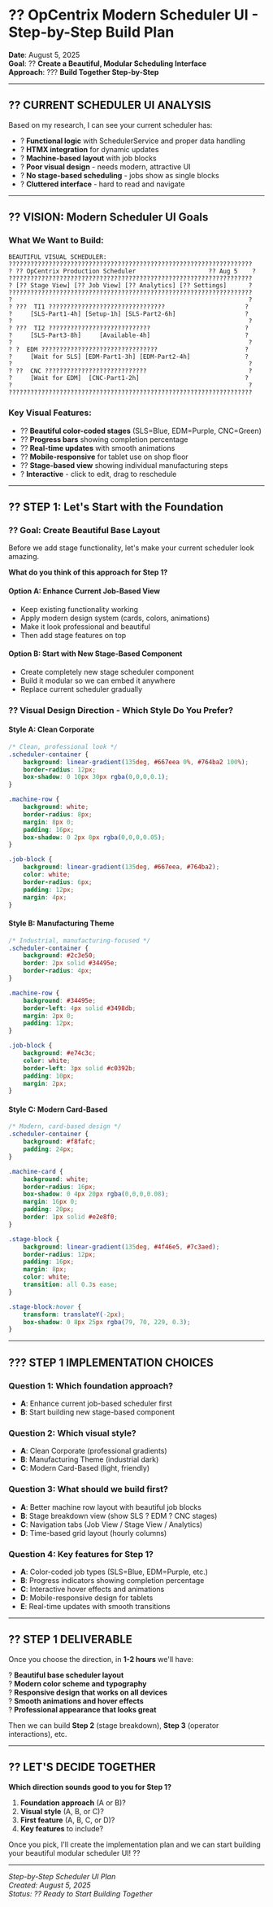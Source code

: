 # ?? **OpCentrix Modern Scheduler UI - Step-by-Step Build Plan**

**Date**: August 5, 2025  
**Goal**: ?? **Create a Beautiful, Modular Scheduling Interface**  
**Approach**: ??? **Build Together Step-by-Step**  

---

## ?? **CURRENT SCHEDULER UI ANALYSIS**

Based on my research, I can see your current scheduler has:
- ? **Functional logic** with SchedulerService and proper data handling
- ? **HTMX integration** for dynamic updates
- ? **Machine-based layout** with job blocks
- ? **Poor visual design** - needs modern, attractive UI
- ? **No stage-based scheduling** - jobs show as single blocks
- ? **Cluttered interface** - hard to read and navigate

---

## ?? **VISION: Modern Scheduler UI Goals**

### **What We Want to Build:**
```
BEAUTIFUL VISUAL SCHEDULER:
???????????????????????????????????????????????????????????????????
? ?? OpCentrix Production Scheduler                    ?? Aug 5    ?
???????????????????????????????????????????????????????????????????
? [?? Stage View] [?? Job View] [?? Analytics] [?? Settings]      ?
???????????????????????????????????????????????????????????????????
?                                                                 ?
? ???  TI1 ????????????????????????????????                      ?
?     [SLS-Part1-4h] [Setup-1h] [SLS-Part2-6h]                   ?
?                                                                 ?
? ???  TI2 ????????????????????????????                          ?
?     [SLS-Part3-8h]     [Available-4h]                          ?
?                                                                 ?
? ?  EDM ????????????????????????????????                        ?
?     [Wait for SLS] [EDM-Part1-3h] [EDM-Part2-4h]               ?
?                                                                 ?
? ??  CNC ????????????????????????????                            ?
?     [Wait for EDM]  [CNC-Part1-2h]                             ?
?                                                                 ?
???????????????????????????????????????????????????????????????????
```

### **Key Visual Features:**
- ?? **Beautiful color-coded stages** (SLS=Blue, EDM=Purple, CNC=Green)
- ?? **Progress bars** showing completion percentage
- ?? **Real-time updates** with smooth animations
- ?? **Mobile-responsive** for tablet use on shop floor
- ?? **Stage-based view** showing individual manufacturing steps
- ? **Interactive** - click to edit, drag to reschedule

---

## ?? **STEP 1: Let's Start with the Foundation**

### **?? Goal: Create Beautiful Base Layout**
Before we add stage functionality, let's make your current scheduler look amazing.

**What do you think of this approach for Step 1?**

#### **Option A: Enhance Current Job-Based View**
- Keep existing functionality working
- Apply modern design system (cards, colors, animations)
- Make it look professional and beautiful
- Then add stage features on top

#### **Option B: Start with New Stage-Based Component**
- Create completely new stage scheduler component
- Build it modular so we can embed it anywhere
- Replace current scheduler gradually

### **?? Visual Design Direction - Which Style Do You Prefer?**

#### **Style A: Clean Corporate**
```css
/* Clean, professional look */
.scheduler-container {
    background: linear-gradient(135deg, #667eea 0%, #764ba2 100%);
    border-radius: 12px;
    box-shadow: 0 10px 30px rgba(0,0,0,0.1);
}

.machine-row {
    background: white;
    border-radius: 8px;
    margin: 8px 0;
    padding: 16px;
    box-shadow: 0 2px 8px rgba(0,0,0,0.05);
}

.job-block {
    background: linear-gradient(135deg, #667eea, #764ba2);
    color: white;
    border-radius: 6px;
    padding: 12px;
    margin: 4px;
}
```

#### **Style B: Manufacturing Theme**
```css
/* Industrial, manufacturing-focused */
.scheduler-container {
    background: #2c3e50;
    border: 2px solid #34495e;
    border-radius: 4px;
}

.machine-row {
    background: #34495e;
    border-left: 4px solid #3498db;
    margin: 2px 0;
    padding: 12px;
}

.job-block {
    background: #e74c3c;
    color: white;
    border-left: 3px solid #c0392b;
    padding: 10px;
    margin: 2px;
}
```

#### **Style C: Modern Card-Based**
```css
/* Modern, card-based design */
.scheduler-container {
    background: #f8fafc;
    padding: 24px;
}

.machine-card {
    background: white;
    border-radius: 16px;
    box-shadow: 0 4px 20px rgba(0,0,0,0.08);
    margin: 16px 0;
    padding: 20px;
    border: 1px solid #e2e8f0;
}

.stage-block {
    background: linear-gradient(135deg, #4f46e5, #7c3aed);
    border-radius: 12px;
    padding: 16px;
    margin: 8px;
    color: white;
    transition: all 0.3s ease;
}

.stage-block:hover {
    transform: translateY(-2px);
    box-shadow: 0 8px 25px rgba(79, 70, 229, 0.3);
}
```

---

## ??? **STEP 1 IMPLEMENTATION CHOICES**

### **Question 1: Which foundation approach?**
- **A**: Enhance current job-based scheduler first
- **B**: Start building new stage-based component

### **Question 2: Which visual style?**
- **A**: Clean Corporate (professional gradients)
- **B**: Manufacturing Theme (industrial dark)
- **C**: Modern Card-Based (light, friendly)

### **Question 3: What should we build first?**
- **A**: Better machine row layout with beautiful job blocks
- **B**: Stage breakdown view (show SLS ? EDM ? CNC stages)
- **C**: Navigation tabs (Job View / Stage View / Analytics)
- **D**: Time-based grid layout (hourly columns)

### **Question 4: Key features for Step 1?**
- **A**: Color-coded job types (SLS=Blue, EDM=Purple, etc.)
- **B**: Progress indicators showing completion percentage
- **C**: Interactive hover effects and animations
- **D**: Mobile-responsive design for tablets
- **E**: Real-time updates with smooth transitions

---

## ?? **STEP 1 DELIVERABLE**

Once you choose the direction, in **1-2 hours** we'll have:

? **Beautiful base scheduler layout**  
? **Modern color scheme and typography**  
? **Responsive design that works on all devices**  
? **Smooth animations and hover effects**  
? **Professional appearance that looks great**  

Then we can build **Step 2** (stage breakdown), **Step 3** (operator interactions), etc.

---

## ?? **LET'S DECIDE TOGETHER**

**Which direction sounds good to you for Step 1?**

1. **Foundation approach** (A or B)?
2. **Visual style** (A, B, or C)?  
3. **First feature** (A, B, C, or D)?
4. **Key features** to include?

Once you pick, I'll create the implementation plan and we can start building your beautiful modular scheduler UI! ??

---

*Step-by-Step Scheduler UI Plan*  
*Created: August 5, 2025*  
*Status: ?? Ready to Start Building Together*